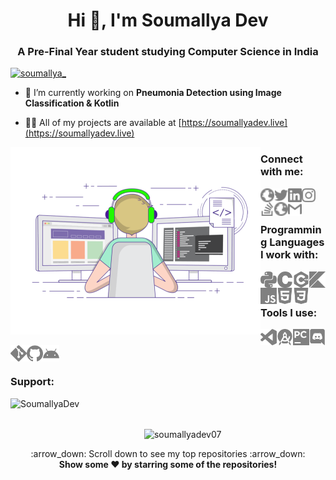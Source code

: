 <h1 align="center">Hi 👋, I'm Soumallya Dev</h1>
<h3 align="center">A Pre-Final Year student studying Computer Science in India</h3>

<p align="left"> <a href="https://twitter.com/soumallya_" target="blank"><img src="https://img.shields.io/twitter/follow/soumallya_?logo=twitter&style=for-the-badge" alt="soumallya_" /></a> </p>

- 🔭 I’m currently working on **Pneumonia Detection using Image Classification & Kotlin**

- 👨‍💻 All of my projects are available at [https://soumallyadev.live](https://soumallyadev.live)

<img align="left" title="Soumallya Dev" alt="Soumallya Dev" width="400" src="./logos/animation.gif" />

<h3>
Connect with me: <br>
  
<a href="https://soumallyadev07.github.io/"><img align="left" title="soumallyadev07.github.io" alt="soumallyadev07.github.io" width="22px" src="./logos/web_globe.svg" /></a>
<a href="https://twitter.com/Soumallya_/"><img align="left" title="Twitter - Soumallya Dev" alt="Twitter" width="22px" src="./logos/twitter.svg" /></a>
<a href="https://linkedin.com/in/soumallya-dev/"><img align="left" title="LinkedIn - Soumallya Dev" alt="LinkedIn" width="22px" src="./logos/linkedin.svg" /></a>
<a href="https://instagram.com/_soumallya_/"><img align="left" title="Instagram - Soumallya Dev" alt="Instagram" width="22px" src="./logos/instagram.svg" /></a>
<a href="https://stackoverflow.com/users/13823129/soumallya-dev/"><img align="left" title="Stack Overflow - Soumallya Dev" alt="Stack Overflow" width="22px" src="./logos/stackoverflow.svg" /></a>
<a href="https://soumallyadev.live"><img align="left" title="Website - Soumallya Dev" alt="Website" width="22px" src="./logos/web_globe.svg" /></a>
<a href="mailto:dev.soumallya@gmail.com"><img align="left" title="Mail - Soumallya Dev" alt="Mail" width="22px" src="./logos/gmail.svg" /></a>


<br>
<br>
  
Programming Languages I work with: <br>

<img align="left" title="Python" alt="python" width="26px" src="./logos/python.svg" />
<img align="left" title="C" alt="C" width="26px" src="./logos/c.svg" />
<img align="left" title="C++" alt="C++" width="26px" src="./logos/cplusplus.svg" />
<img align="left" title="Kotlin" alt="Kotlin" width="26px" src="./logos/kotlin.svg" />
<img align="left" title="JavaScript" alt="JavaScript" width="26px" src="./logos/javascript.svg" />
<img align="left" title="HTML5" alt="HTML5" width="26px" src="./logos/html5.svg" />
<img align="left" title="CSS3" alt="CSS3" width="26px" src="./logos/css3.svg" />
  
<br>
<br>

Tools I use: <br>

<img align="left" title="Visual Studio Code" alt="Visual Studio Code" width="26px" src="./logos/visualstudiocode.svg" />
<img align="left" title="JetBrains Android Studio" alt="JetBrains Android Studio" width="26px" src="./logos/androidstudio.svg" />
<img align="left" title="JetBrains PyCharm" alt="JetBrains PyCharm" width="26px" src="./logos/pycharm.svg" />
<img align="left" title="Discord" alt="Discord" width="26px" src="./logos/discord.svg" />
<img align="left" title="Git" alt="Git" width="26px" src="./logos/git.svg" />
<img align="left" title="GitHub" alt="GitHub" width="26px" src="./logos/github.svg" />
<img align="left" title="Android" alt="Android" width="26px" src="./logos/android.svg" />
</h3>

<br>
<br>
<br>


<h3 align="left">Support:</h3>
<p><a href="https://www.buymeacoffee.com/SoumallyaDev"> <img align="left" src="https://cdn.buymeacoffee.com/buttons/v2/default-yellow.png" height="50" width="210" alt="SoumallyaDev" /></a></p><br><br>

<p>&nbsp;<img align="center" src="https://github-readme-stats.vercel.app/api?username=soumallyadev07&show_icons=true&locale=en" alt="soumallyadev07" width="450" height="250" /></p>

<p align="center">
    :arrow_down: Scroll down to see my top repositories :arrow_down:
    <br>
    <b>
      Show some ❤️ by starring some of the repositories!
    </b>
</p>

